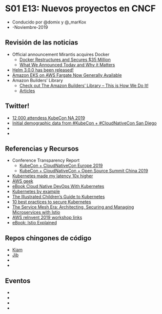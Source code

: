 # S01 E13: Nuevos proyectos en CNCF

- Conducido por @domix y @_marKox
- -Noviembre-2019

## Revisión de las noticias

* Official announcement Mirantis acquires Docker
    * [Docker Restructures and Secures $35 Million](https://www.docker.com/press-release/docker-new-direction)
    * [What We Announced Today and Why it Matters](https://www.mirantis.com/blog/mirantis-acquires-docker-enterprise-platform-business/)
* [Helm 3.0.0 has been released!](https://helm.sh/blog/helm-3-released/)
* [Amazon EKS on AWS Fargate Now Generally Available](https://aws.amazon.com/blogs/aws/amazon-eks-on-aws-fargate-now-generally-available/)
* Amazon Builders’ Library
  * [Check out The Amazon Builders’ Library – This is How We Do It!](https://aws.amazon.com/blogs/aws/check-out-the-amazon-builders-library-this-is-how-we-do-it/)
  * [Articles](https://aws.amazon.com/builders-library/?cards-body.sort-by=item.additionalFields.customSort&cards-body.sort-order=asc)



## Twitter!

* [12,000 attendess KubeCon NA 2019](https://twitter.com/dankohn1/status/1198933573849497600?s=21)
* [Initial demographic data from #KubeCon + #CloudNativeCon San Diego](https://twitter.com/dankohn1/status/1201629115155144708)
* []()
* []()



## Referencias y Recursos

* Conference Transparency Report
    * [KubeCon + CloudNativeCon Europe 2019](https://events19.linuxfoundation.org/wp-content/uploads/2019/07/KubeCon_EU_19_Report.pdf)
    * [KubeCon + CloudNativeCon + Open Source Summit China 2019](https://events19.linuxfoundation.org/wp-content/uploads/2019/07/KubeCon_China_19_Report_final.pdf)
* [Kubernetes made my latency 10x higher](https://srvaroa.github.io/kubernetes/migration/latency/dns/java/aws/microservices/2019/10/22/kubernetes-added-a-0-to-my-latency.html)
* [AWS geek](https://www.awsgeek.com/)
* [eBook Cloud Native DevOps With Kubernetes](https://www.nginx.com/resources/library/cloud-native-devops-with-kubernetes/)
* [Kubernetes by example](http://kubernetesbyexample.com/)
* [The Illustrated Children’s Guide to Kubernetes](https://www.cncf.io/the-childrens-illustrated-guide-to-kubernetes/)
* [10 best practices to secure Kubernetes](https://www.datree.io/resources/kubernetes-best-practices)
* [The Service Mesh Era: Architecting, Securing and Managing Microservices with Istio ](https://inthecloud.withgoogle.com/ebook-19/service-mesh-era-architecting-securing-and-managing-microsecives-with-istio.html)
* [AWS reInvent 2019 workshop links](https://alestic.com/2019/12/aws-reinvent-2019-workshops-jennine/)
* [eBook: Istio Explained](https://wwwstage.ibm.com/account/reg/us-en/signup?formid=urx-33258)

## Repos chingones de código

* [Kiam](https://github.com/uswitch/kiam)
* [Jib](https://github.com/GoogleContainerTools/jib)
* []()
* []()



## Eventos

* []()
* []()
* []()
* []()
